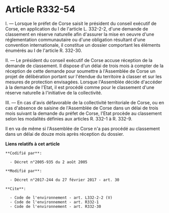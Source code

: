 # Article R332-54

I. ― Lorsque le préfet de Corse saisit le président du conseil exécutif de Corse, en application du I de l'article L.
332-2-2, d'une demande de classement en réserve naturelle afin d'assurer la mise en oeuvre d'une réglementation communautaire
ou d'une obligation résultant d'une convention internationale, il constitue un dossier comportant les éléments énumérés au I
de l'article R. 332-30. 

II. ― Le président du conseil exécutif de Corse accuse réception de la demande de classement. Il dispose d'un délai de trois
mois à compter de la réception de cette demande pour soumettre à l'Assemblée de Corse un projet de délibération portant sur
l'étendue du territoire à classer et sur les mesures de protection envisagées. Lorsque l'Assemblée décide d'accéder à la
demande de l'Etat, il est procédé comme pour le classement d'une réserve naturelle à l'initiative de la collectivité. 

III. ― En cas d'avis défavorable de la collectivité territoriale de Corse, ou en cas d'absence de saisine de l'Assemblée de
Corse dans un délai de trois mois suivant la demande du préfet de Corse, l'Etat procède au classement selon les modalités
définies aux articles R. 332-1 à R. 332-9. 

Il en va de même si l'Assemblée de Corse n'a pas procédé au classement dans un délai de douze mois après réception du
dossier.

**Liens relatifs à cet article**

	**Codifié par**:

	  - Décret n°2005-935 du 2 août 2005

	**Modifié par**:

	  - Décret n°2017-244 du 27 février 2017 - art. 30

	**Cite**:

	  - Code de l'environnement - art. L332-2-2 (V)
	  - Code de l'environnement - art. R332-1
	  - Code de l'environnement - art. R332-30
